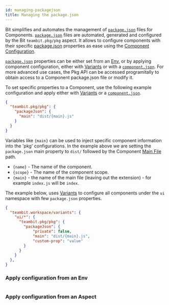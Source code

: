 ```yaml
---
id: managing-packagejson
title: Managing the package.json
---
```


Bit simplifies and automates the management of [`package.json`](/packages/package-json) files for Components.
[`package.json`](/packages/package-json) files are automated, generated and configured by the Bit `teambit.pkg/pkg` aspect. It allows to configure components with their specific [package.json](/packages/package-json) properties as ease using the [Component Configuration](/components/component-config).

[`package.json`](/packages/package-json) properties can be either set from an [Env](/envs/env), or by applying component configuration, either with [Variants](/workspace/variants) or with a [`component.json`](/components/component-json). For more advanced use cases, the Pkg API can be accessed programitally to obtain access to a Component package.json file or modify it. 

To set specific properties to a Component, use the following example configuration and apply either with [Variants](/workspace/variants) or a [`component.json`](/components/component-json).

```json
{
  "teambit.pkg/pkg": {
    "packageJson": {
      "main": "dist/{main}.js"
    }
  }
}
```

Variables like `{main}` can be used to inject specific component information into the 'pkg' configurations. In the example above we are setting the `package.json` main property to `dist/` followed by the Component [Main File](/components/main-file) path.

- `{name}` - The name of the component.
- `{scope}` - The name of the component scope.
- `{main}` - the name of the main file (leaving out the extension) - for example `index.js` will be `index`.

The example below, uses [Variants](/workspace/variants) to configure all components under the `ui` namespace with few `package.json` properties.

```json
{
  "teambit.workspace/variants": {
    "ui/*": {
      "teambit.pkg/pkg": {
        "packageJson": {
            "private": false,
            "main": "dist/{main}.js",
            "custom-prop": "value"
        }
      }
    }
  },
}
```

### Apply configuration from an Env

```ts


```

### Apply configuration from an Aspect

```ts

```

